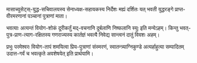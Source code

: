 मासाच्युसेट्स्-युद्ध-सचिवालयस्य सेनाध्यक्ष-सहायकस्य निर्देशः मह्यं दर्शितः यत् भवती युद्धरङ्गे प्राप्त-वीरमरणानां पञ्चानां पुत्राणां माता।

भवत्याः अत्यन्तं वियोग-शोकं दूरीकर्तुं मद्-वचनानि दुर्बलाणि निष्फलानि स्युः इति मन्येऽहम्। किन्तु भवत्-पुत्र-प्राण-त्याग-रक्षितस्य गणराज्यस्य कार्तज्ञं भवत्यै निवेद्य सान्त्वनं दातुं विवशः अहम्।

प्रभुः परमेश्वरः वियोग-तापं शमयित्वा प्रिय-पुत्राणां संस्मरणं, स्वातन्त्र्याग्निकुण्डे अत्यर्हाहुत्या सम्पादितम् उदात्त-गर्वं च भवत्कृते अवशेषयेत् इति प्रार्थयामि।
